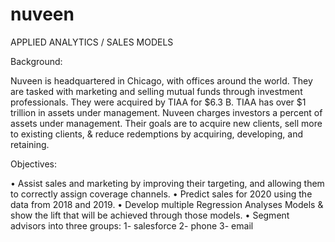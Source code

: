 # nuveen
APPLIED ANALYTICS / SALES MODELS

Background:

Nuveen is headquartered in Chicago, with offices around the world. They are tasked with marketing and selling mutual funds through investment professionals. They were acquired by TIAA for $6.3 B. TIAA has over $1 trillion in assets under management. Nuveen charges investors a percent of assets under management. Their goals are to acquire new clients, sell more to existing clients, & reduce redemptions by acquiring, developing, and retaining.

Objectives:

• Assist sales and marketing by improving their targeting, and allowing them to correctly assign coverage channels.
• Predict sales for 2020 using the data from 2018 and 2019.
• Develop multiple Regression Analyses Models & show the lift that will be achieved through those models.
• Segment advisors into three groups: 1- salesforce 2- phone 3- email
